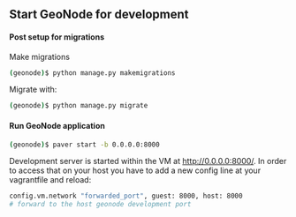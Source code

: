 ## Start GeoNode for development

#### Post setup for migrations

Make migrations

```bash
(geonode)$ python manage.py makemigrations
```

Migrate with:

```bash
(geonode)$ python manage.py migrate
```

#### Run GeoNode application

```bash
(geonode)$ paver start -b 0.0.0.0:8000
```

Development server is started within the VM at http://0.0.0.0:8000/. In order to access that on your host you have to add a new config line at your vagrantfile and reload:

```bash
config.vm.network "forwarded_port", guest: 8000, host: 8000
# forward to the host geonode development port
```
